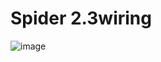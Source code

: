 # Spider 2.3wiring
![image](https://github.com/Lzhikai/siboor-voron/blob/main/Voron-Trident/Spider%202.3wiring.jpg)